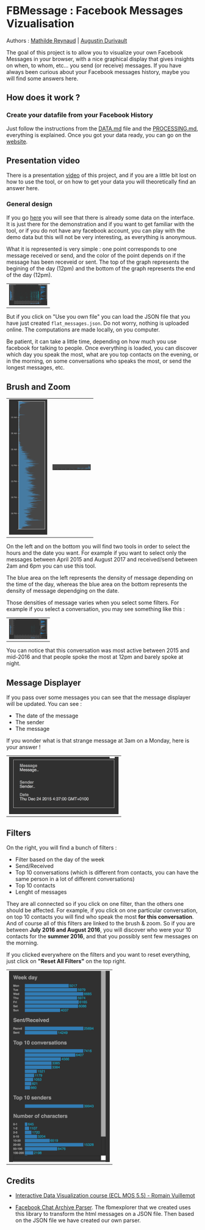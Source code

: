 # FBMessage : Facebook Messages Vizualisation

Authors : [Mathilde Reynaud](https://github.com/MathReynaud) | [Augustin Durivault](https://github.com/adurivault) 

The goal of this project is to allow you to visualize your own Facebook Messages in your browser, with a nice graphical display that gives insights on when, to whom, etc... you send (or receive) messages. If you have always been curious about your Facebook messages
history, maybe you will find some answers here.

## How does it work ? 

### Create your datafile from your Facebook History
Just follow the instructions from the <a href="/DATA.md"> DATA.md</a> file and the <a href="/PROCESSING.md"> PROCESSING.md</a>, everything is explained. Once you got your data ready, you can go on the [website](https://mathreynaud.github.io). 

## Presentation video

There is a presentation [video](https://youtu.be/n8EqF_wfCAE) of this project, and if you are a little bit lost on how to use the tool, or on how to get your data
you will theoretically find an answer here. 

### General design

If you go [here](https://mathreynaud.github.io) you will see that there is already some data on the interface. It is just there for
the demonstration and if you want to get familiar with the tool, or if you do not have any facebook account, you can
play with the demo data but this will not be very interesting, as everything is anonymous.

What it is represented is very simple : one point corresponds to one message received or send, and the color of the point depends on if the message has been receveid or sent. The top of the graph represents the begining of the day (12pm) and the bottom of the graph represents the end of the day (12pm).

<table border="0">
  <tr>
    <td>
      <img src="img/1-presentation.png" style="width: 100px;">
    </td>
  </tr>
</table>

But if you click on "Use you own file" you can load the JSON file that you have just created ``flat_messages.json``.
Do not worry, nothing is uploaded online. The computations are made locally, on you computer.

Be patient, it can take a little time, depending on how much you use facebook for talking to people.
Once everything is loaded, you can discover which day you speak the most, what are you top contacts on the evening, or 
in the morning, on some conversations who speaks the most, or send the longest messages, etc.

## Brush and Zoom

<table border="0">
  <tr>
    <td>
      <img src="img/2-presentation.png" style="width: 100px;">
    </td>
    <td>
      <img src="img/3-presentation.png" style="width: 100px;">
    </td>
  </tr>
</table>

On the left and on the bottom you will find two tools in order to select the hours and the date you want. For example if you want to select only the messages between April 2015 and August 2017 and received/send between 2am and 6pm you can use this tool.

The blue area on the left represents the density of message depending on the time of the day, whereas the blue area on the bottom represents the density of message dependging on the date.

Those densities of message varies when you select some filters. For example if you select a conversation, you may see something like this :

<table border="0">
  <tr>
    <td>
      <img src="img/4-presentation.png" style="width: 100px;">
    </td>
  </tr>
</table>

You can notice that this conversation was most active between 2015 and mid-2016 and that people spoke the most at 12pm and barely spoke at night.

## Message Displayer 

If you pass over some messages you can see that the message displayer will be updated. You can see :
- The date of the message
- The sender
- The message

If you wonder what is that strange message at 3am on a Monday, here is your answer !

<table border="0">
  <tr>
    <td>
      <img src="img/5-presentation.png" height= "150">
    </td>
  </tr>
</table>

## Filters 

On the right, you will find a bunch of filters :
- Filter based on the day of the week
- Send/Received
- Top 10 conversations (which is different from contacts, you can have the same person in a lot of different conversations)
- Top 10 contacts
- Lenght of messages 

They are all connected so if you click on one filter, than the others one should be affected.
For example, if you click on one particular conversation, on top 10 contacts you will find who speak the most **for this conversation**.
And of course all of this filters are linked to the brush & zoom. So if you are between **July 2016 and August 2016**, you will discover who were your 10 contacts for the **summer 2016**, and that you possibly sent few messages on the morning.

If you clicked everywhere on the filters and you want to reset everything, just click on **"Reset All Filters"** on the top right.

<table border="0">
  <tr>
    <td>
      <img src="img/6-presentation.png" height= "500">
    </td>
  </tr>
</table>

## Credits

- [Interactive Data Visualization course (ECL MOS 5.5) - Romain Vuillemot](https://github.com/LyonDataViz/MOS5.5-Dataviz)

- [Facebook Chat Archive Parser](https://github.com/ownaginatious/fbchat-archive-parser). The fbmexplorer that we created uses this library to transform the html messages on a JSON file. Then based on the JSON file we have created our own parser.
